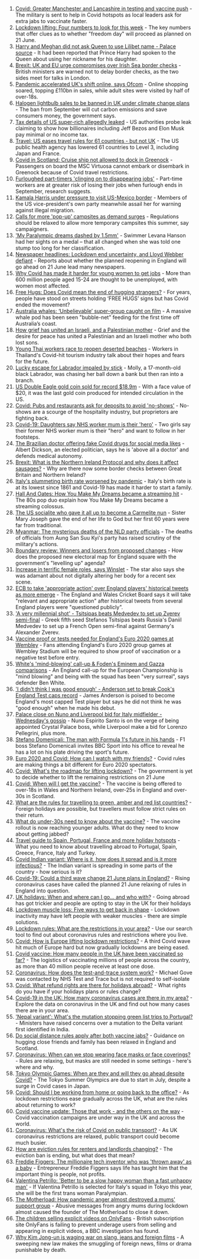 1. [Covid: Greater Manchester and Lancashire in testing and vaccine push](https://www.bbc.co.uk/news/uk-57408752) - The military is sent to help in Covid hotspots as local leaders ask for extra jabs to vaccinate faster.
2. [Lockdown lifting: Four numbers to look for this week](https://www.bbc.co.uk/news/57403888) - The key numbers that offer clues as to whether "freedom day" will proceed as planned on 21 June.
3. [Harry and Meghan did not ask Queen to use Lilibet name - Palace source](https://www.bbc.co.uk/news/uk-57408163) - It had been reported that Prince Harry had spoken to the Queen about using her nickname for his daughter.
4. [Brexit: UK and EU urge compromises over Irish Sea border checks](https://www.bbc.co.uk/news/uk-politics-57403258) - British ministers are warned not to delay border checks, as the two sides meet for talks in London.
5. [Pandemic accelerated UK's shift online, says Ofcom](https://www.bbc.co.uk/news/technology-57383998) - Online shopping soared, topping £110bn in sales, while adult sites were visited by half of over-18s.
6. [Halogen lightbulb sales to be banned in UK under climate change plans](https://www.bbc.co.uk/news/uk-57407233) - The ban from September will cut carbon emissions and save consumers money, the government says.
7. [Tax details of US super-rich allegedly leaked](https://www.bbc.co.uk/news/business-57383869) - US authorities probe leak claiming to show how billionaires including Jeff Bezos and Elon Musk pay minimal or no income tax.
8. [Travel: US eases travel rules for 61 countries - but not UK](https://www.bbc.co.uk/news/business-57403216) - The US public health agency has lowered 61 countries to Level 3, including Japan and France.
9. [Covid in Scotland: Cruise ship not allowed to dock in Greenock](https://www.bbc.co.uk/news/uk-scotland-glasgow-west-57406705) - Passengers on board the MSC Virtuosa cannot embark or disembark in Greenock because of Covid travel restrictions.
10. [Furloughed part-timers 'clinging on to disappearing jobs'](https://www.bbc.co.uk/news/business-57399667) - Part-time workers are at greater risk of losing their jobs when furlough ends in September, research suggests.
11. [Kamala Harris under pressure to visit US-Mexico border](https://www.bbc.co.uk/news/world-us-canada-57408094) - Members of the US vice-president's own party meanwhile assail her for warning against illegal migration.
12. [Calls for more 'pop-up' campsites as demand surges](https://www.bbc.co.uk/news/business-57408045) - Regulations should be relaxed to allow more temporary campsites this summer, say campaigners.
13. ['My Paralympic dreams dashed by 1.5mm'](https://www.bbc.co.uk/news/uk-57404811) - Swimmer Levana Hanson had her sights on a medal – that all changed when she was told one stump too long for her classification.
14. [Newspaper headlines: Lockdown end uncertainty, and Lloyd Webber defiant](https://www.bbc.co.uk/news/blogs-the-papers-57408145) - Reports about whether the planned reopening in England will go ahead on 21 June lead many newspapers.
15. [Why Covid has made it harder for young women to get jobs](https://www.bbc.co.uk/news/world-57400216) - More than 600 million people aged 15-24 are thought to be unemployed, with women most affected.
16. [Free Hugs: Does Covid mean the end of hugging strangers?](https://www.bbc.co.uk/news/health-57232423) - For years, people have stood on streets holding ‘FREE HUGS’ signs but has Covid ended the movement?
17. [Australia whales: ‘Unbelievable’ super-group caught on film](https://www.bbc.co.uk/news/world-australia-57396055) - A massive whale pod has been seen "bubble-net" feeding for the first time off Australia’s coast.
18. [How grief has united an Israeli, and a Palestinian mother](https://www.bbc.co.uk/news/57405237) - Grief and the desire for peace has united a Palestinian and an Israeli mother who both lost sons.
19. [Young Thai workers race to reopen deserted beaches](https://www.bbc.co.uk/news/business-57404078) - Workers in Thailand's Covid-hit tourism industry talk about their hopes and fears for the future.
20. [Lucky escape for Labrador impaled by stick](https://www.bbc.co.uk/news/uk-england-stoke-staffordshire-57403968) - Molly, a 17-month-old black Labrador, was chasing her ball down a bank but then ran into a branch.
21. [US Double Eagle gold coin sold for record $18.9m](https://www.bbc.co.uk/news/world-us-canada-57402432) - With a face value of $20, it was the last gold coin produced for intended circulation in the US.
22. [Covid: Pubs and restaurants ask for deposits to avoid 'no-shows'](https://www.bbc.co.uk/news/uk-england-suffolk-57384595) - No-shows are a scourge of the hospitality industry, but proprietors are fighting back.
23. [Covid-19: Daughters say NHS worker mum is their 'hero'](https://www.bbc.co.uk/news/uk-england-cambridgeshire-57358672) - Two girls say their former NHS worker mum is their "hero" and want to follow in her footsteps.
24. [The Brazilian doctor offering fake Covid drugs for social media likes](https://www.bbc.co.uk/news/blogs-trending-57276286) - Albert Dickson, an elected politician, says he is 'above all a doctor' and defends medical autonomy.
25. [Brexit: What is the Northern Ireland Protocol and why does it affect sausages?](https://www.bbc.co.uk/news/explainers-53724381) - Why are there now some border checks between Great Britain and Northern Ireland?
26. [Italy's plummeting birth rate worsened by pandemic](https://www.bbc.co.uk/news/world-europe-57396969) - Italy's birth rate is at its lowest since 1861 and Covid-19 has made it harder to start a family.
27. [Hall And Oates: How You Make My Dreams became a streaming hit](https://www.bbc.co.uk/news/entertainment-arts-57397422) - The 80s pop duo explain how You Make My Dreams became a streaming colossus.
28. [The US socialite who gave it all up to become a Carmelite nun](https://www.bbc.co.uk/news/world-us-canada-57399288) - Sister Mary Joseph gave the end of her life to God but her first 60 years were far from traditional.
29. [Myanmar: The mysterious deaths of the NLD party officials](https://www.bbc.co.uk/news/world-asia-57380237) - The deaths of officials from Aung San Suu Kyi's party has raised scrutiny of the military's actions.
30. [Boundary review: Winners and losers from proposed changes](https://www.bbc.co.uk/news/uk-politics-57400901) - How does the proposed new electoral map for England square with the government's "levelling up" agenda?
31. [Increase in terrific female roles, says Winslet](https://www.bbc.co.uk/news/entertainment-arts-57397502) - The star also says she was adamant about not digitally altering her body for a recent sex scene.
32. [ECB to take 'appropriate action' over England players' historical tweets as more emerge](https://www.bbc.co.uk/sport/cricket/57407788) - The England and Wales Cricket Board says it will take "relevant and appropriate action" after historical tweets from several England players were "questioned publicly".
33. ['A very millennial shot' - Tsitsipas beats Medvedev to set up Zverev semi-final](https://www.bbc.co.uk/sport/tennis/57373108) - Greek fifth seed Stefanos Tsitsipas beats Russia's Daniil Medvedev to set up a French Open semi-final against Germany's Alexander Zverev.
34. [Vaccine proof or tests needed for England's Euro 2020 games at Wembley](https://www.bbc.co.uk/sport/football/57404223) - Fans attending England's Euro 2020 group games at Wembley Stadium will be required to show proof of vaccination or a negative test before entry.
35. [White's 'mind-blowing' call-up & Foden's Eminem and Gazza comparisons](https://www.bbc.co.uk/sport/football/57403988) - An England call-up for the European Championship is "mind blowing" and being with the squad has been "very surreal", says defender Ben White.
36. ['I didn't think I was good enough' - Anderson set to break Cook's England Test caps record](https://www.bbc.co.uk/sport/cricket/57375800) - James Anderson is poised to become England's most capped Test player but says he did not think he was "good enough" when he made his debut.
37. [Palace close on Nuno and Liverpool bid for Italy midfielder - Wednesday's gossip](https://www.bbc.co.uk/sport/57403600) - Nuno Espirito Santo is on the verge of being appointed Crystal Palace boss, while Liverpool make a bid for Lorenzo Pellegrini, plus more.
38. [Stefano Domenicali: The man with Formula 1's future in his hands](https://www.bbc.co.uk/sport/formula1/57372365) - F1 boss Stefano Domenicali invites BBC Sport into his office to reveal he has a lot on his plate driving the sport's future.
39. [Euro 2020 and Covid: How can I watch with my friends?](https://www.bbc.co.uk/news/uk-57386719) - Covid rules are making things a bit different for Euro 2020 spectators.
40. [Covid: What's the roadmap for lifting lockdown?](https://www.bbc.co.uk/news/explainers-52530518) - The government is yet to decide whether to lift the remaining restrictions on 21 June
41. [Covid: When will I get the vaccine?](https://www.bbc.co.uk/news/health-55045639) - The vaccine is being offered to over-18s in Wales and Northern Ireland, over-25s in England and over-30s in Scotland.
42. [What are the rules for travelling to green, amber and red list countries?](https://www.bbc.co.uk/news/explainers-52544307) - Foreign holidays are possible, but travellers must follow strict rules on their return.
43. [What do under-30s need to know about the vaccine?](https://www.bbc.co.uk/news/health-57273875) - The vaccine rollout is now reaching younger adults. What do they need to know about getting jabbed?
44. [Travel guide to Spain, Portugal, France and more holiday hotspots](https://www.bbc.co.uk/news/explainers-56997931) - What you need to know about travelling abroad to Portugal, Spain, Greece, France, Italy and Turkey.
45. [Covid Indian variant: Where is it, how does it spread and is it more infectious?](https://www.bbc.co.uk/news/health-57157496) - The Indian variant is spreading in some parts of the country - how serious is it?
46. [Covid-19: Could a third wave change 21 June plans in England?](https://www.bbc.co.uk/news/health-57328469) - Rising coronavirus cases have called the planned 21 June relaxing of rules in England into question.
47. [UK holidays: When and where can I go... and who with?](https://www.bbc.co.uk/news/explainers-52646738) - Going abroad has got trickier and people are opting to stay in the UK for their holidays
48. [Lockdown muscle loss: Five ways to get back in shape](https://www.bbc.co.uk/news/uk-56887390) - Lockdown inactivity may have left people with weaker muscles - there are simple solutions.
49. [Lockdown rules: What are the restrictions in your area?](https://www.bbc.co.uk/news/uk-54373904) - Use our search tool to find out about coronavirus rules and restrictions where you live.
50. [Covid: How is Europe lifting lockdown restrictions?](https://www.bbc.co.uk/news/explainers-53640249) - A third Covid wave hit much of Europe hard but now gradually lockdowns are being eased.
51. [Covid vaccine: How many people in the UK have been vaccinated so far?](https://www.bbc.co.uk/news/health-55274833) - The logistics of vaccinating millions of people across the country, as more than 40 million people receive at least one dose.
52. [Coronavirus: How does the test-and-trace system work?](https://www.bbc.co.uk/news/explainers-52442754) - Michael Gove was contacted by NHS Test and Trace but is not required to self-isolate
53. [Covid: What refund rights are there for holidays abroad?](https://www.bbc.co.uk/news/business-51615412) - What rights do you have if your holidays plans or rules change?
54. [Covid-19 in the UK: How many coronavirus cases are there in my area?](https://www.bbc.co.uk/news/uk-51768274) - Explore the data on coronavirus in the UK and find out how many cases there are in your area.
55. ['Nepal variant': What's the mutation stopping green list trips to Portugal?](https://www.bbc.co.uk/news/health-57356109) - Ministers have raised concerns over a mutation to the Delta variant first identified in India.
56. [Do social distance rules apply after both vaccine jabs?](https://www.bbc.co.uk/news/uk-51506729) - Guidance on hugging close friends and family has been relaxed in England and Scotland.
57. [Coronavirus: When can we stop wearing face masks or face coverings?](https://www.bbc.co.uk/news/health-51205344) - Rules are relaxing, but masks are still needed in some settings - here's where and why.
58. [Tokyo Olympic Games: When are they and will they go ahead despite Covid?](https://www.bbc.co.uk/news/world-asia-57240044) - The Tokyo Summer Olympics are due to start in July, despite a surge in Covid cases in Japan.
59. [Covid: Should I be working from home or going back to the office?](https://www.bbc.co.uk/news/business-52567567) - As lockdown restrictions ease gradually across the UK, what are the rules about returning to work?
60. [Covid vaccine update: Those that work - and the others on the way](https://www.bbc.co.uk/news/health-51665497) - Covid vaccination campaigns are under way in the UK and across the world.
61. [Coronavirus: What's the risk of Covid on public transport?](https://www.bbc.co.uk/news/health-51736185) - As UK coronavirus restrictions are relaxed, public transport could become much busier.
62. [How are eviction rules for renters and landlords changing?](https://www.bbc.co.uk/news/explainers-53860154) - The eviction ban is ending, but what does that mean?
63. [Freddie Figgers: The millionaire tech inventor who was 'thrown away' as a baby](https://www.bbc.co.uk/news/stories-57081087) - Entrepreneur Freddie Figgers says life has taught him that the important thing is people, not profits.
64. [Valentina Petrillo: 'Better to be a slow happy woman than a fast unhappy man'](https://www.bbc.co.uk/news/stories-57338207) - If Valentina Petrillo is selected for Italy's squad in Tokyo this year, she will be the first trans woman Paralympian.
65. [The Motherload: How pandemic anger almost destroyed a mums' support group](https://www.bbc.co.uk/news/stories-57285368) - Abusive messages from angry mums during lockdown almost caused the founder of The Motherload to close it down.
66. [The children selling explicit videos on OnlyFans](https://www.bbc.co.uk/news/uk-57255983) - British subscription site OnlyFans is failing to prevent underage users from selling and appearing in explicit videos, a BBC investigation has found.
67. [Why Kim Jong-un is waging war on slang, jeans and foreign films](https://www.bbc.co.uk/news/world-asia-57225936) - A sweeping new law makes the smuggling of foreign news, films or drama punishable by death.
